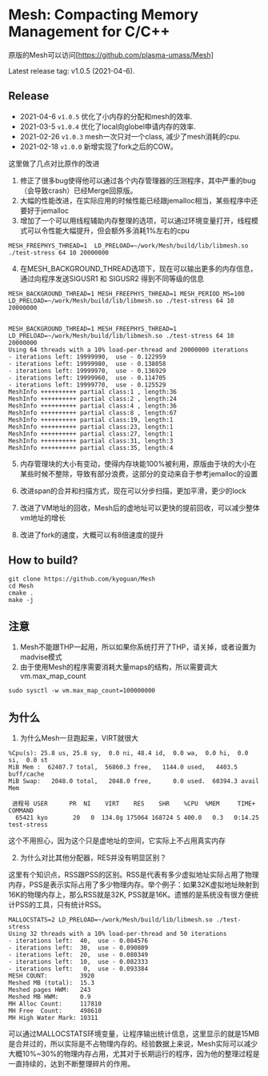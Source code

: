 Mesh: Compacting Memory Management for C/C++
============================================

原版的Mesh可以访问[https://github.com/plasma-umass/Mesh]

Latest release tag: v1.0.5 (2021-04-6).

Release
------------------
* 2021-04-6 `v1.0.5` 优化了小内存的分配和mesh的效率.
* 2021-03-5 `v1.0.4` 优化了local向globel申请内存的效率.
* 2021-02-26 `v1.0.3` mesh一次只对一个class, 减少了mesh消耗的cpu.
* 2021-02-18 `v1.0.0` 新增实现了fork之后的COW。

这里做了几点对比原作的改进

1. 修正了很多bug使得他可以通过各个内存管理器的压测程序，其中严重的bug（会导致crash）已经Merge回原版。
2. 大幅的性能改进，在实际应用的时候性能已经跟jemalloc相当，某些程序中还要好于jemalloc
3. 增加了一个可以用线程辅助内存整理的选项，可以通过环境变量打开，线程模式可以令性能大幅提升，但会额外多消耗1%左右的cpu

```
MESH_FREEPHYS_THREAD=1  LD_PRELOAD=~/work/Mesh/build/lib/libmesh.so ./test-stress 64 10 20000000
```

4. 在MESH_BACKGROUND_THREAD选项下，现在可以输出更多的内存信息，通过向程序发送SIGUSR1 和 SIGUSR2 得到不同等级的信息

```
MESH_BACKGROUND_THREAD=1 MESH_FREEPHYS_THREAD=1 MESH_PERIOD_MS=100 LD_PRELOAD=~/work/Mesh/build/lib/libmesh.so ./test-stress 64 10 20000000


MESH_BACKGROUND_THREAD=1 MESH_FREEPHYS_THREAD=1 LD_PRELOAD=~/work/Mesh/build/lib/libmesh.so ./test-stress 64 10 20000000
Using 64 threads with a 10% load-per-thread and 20000000 iterations
- iterations left: 19999990,  use - 0.122959
- iterations left: 19999980,  use - 0.138058
- iterations left: 19999970,  use - 0.136929
- iterations left: 19999960,  use - 0.114705
- iterations left: 19999770,  use - 0.125529
MeshInfo ++++++++++ partial class:1 , length:36
MeshInfo ++++++++++ partial class:2 , length:24
MeshInfo ++++++++++ partial class:4 , length:36
MeshInfo ++++++++++ partial class:8 , length:67
MeshInfo ++++++++++ partial class:19, length:1
MeshInfo ++++++++++ partial class:23, length:1
MeshInfo ++++++++++ partial class:27, length:1
MeshInfo ++++++++++ partial class:31, length:3
MeshInfo ++++++++++ partial class:35, length:4
```

5. 内存管理块的大小有变动，使得内存块能100%被利用，原版由于块的大小在某些时候不整除，导致有部分浪费，这部分的变动来自于参考jemalloc的设置

6. 改进span的合并和扫描方式，现在可以分步扫描，更加平滑，更少的lock
7. 改进了VM地址的回收，Mesh后的虚地址可以更快的提前回收，可以减少整体vm地址的增长
8. 改进了fork的速度，大概可以有8倍速度的提升


How to build?
------------------


```
git clone https://github.com/kyoguan/Mesh
cd Mesh
cmake .
make -j
```


注意
------------------

1. Mesh不能跟THP一起用，所以如果你系统打开了THP，请关掉，或者设置为madvise模式
2. 由于使用Mesh的程序需要消耗大量maps的结构，所以需要调大 vm.max_map_count
```
sudo sysctl -w vm.max_map_count=100000000
```


为什么
------------------

1. 为什么Mesh一旦跑起来，VIRT就很大

```
%Cpu(s): 25.8 us, 25.8 sy,  0.0 ni, 48.4 id,  0.0 wa,  0.0 hi,  0.0 si,  0.0 st
MiB Mem :  62407.7 total,  56860.3 free,   1144.0 used,   4403.5 buff/cache
MiB Swap:   2048.0 total,   2048.0 free,      0.0 used.  60394.3 avail Mem

 进程号 USER      PR  NI    VIRT    RES    SHR    %CPU  %MEM     TIME+ COMMAND
  65421 kyo       20   0  134.8g 175064 168724 S 400.0   0.3   0:14.25 test-stress
```

  这个不用担心，因为这个只是虚地址的空间，它实际上不占用真实内存


2. 为什么对比其他分配器，RES并没有明显区别？

  这里有个知识点，RSS跟PSS的区别。RSS是代表有多少虚拟地址实际占用了物理内存，PSS是表示实际占用了多少物理内存。举个例子：如果32K虚拟地址映射到 16K的物理内存上，那么RSS就是32K, PSS就是16K。遗憾的是系统没有很方便统计PSS的工具，只有统计RSS。

  ```
MALLOCSTATS=2 LD_PRELOAD=~/work/Mesh/build/lib/libmesh.so ./test-stress
Using 32 threads with a 10% load-per-thread and 50 iterations
- iterations left:  40,  use - 0.084576
- iterations left:  30,  use - 0.090809
- iterations left:  20,  use - 0.080349
- iterations left:  10,  use - 0.082333
- iterations left:   0,  use - 0.093384
MESH COUNT:         3920
Meshed MB (total):  15.3
Meshed pages HWM:   243
Meshed MB HWM:      0.9
MH Alloc Count:     117810
MH Free  Count:     498610
MH High Water Mark: 10311
  ```

  可以通过MALLOCSTATS环境变量，让程序输出统计信息，这里显示的就是15MB是合并过的，所以实际是不占物理内存的。经验数据上来说，Mesh实际可以减少大概10%~30%的物理内存占用，尤其对于长期运行的程序，因为他的整理过程是一直持续的，达到不断整理碎片的作用。